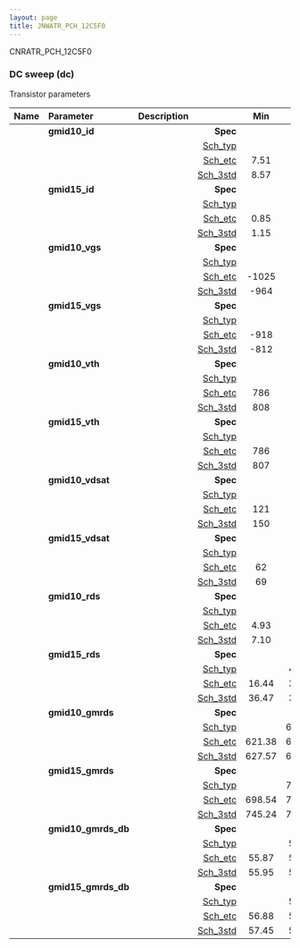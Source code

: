 ```yaml
---
layout: page
title: JNWATR_PCH_12C5F0
---
```



CNRATR_PCH_12C5F0

### DC sweep (dc)

Transistor parameters



|**Name**|**Parameter**|**Description**| |**Min**|**Typ**|**Max**| Unit|
|:---|:---|:---|---:|:---:|:---:|:---:| ---:|
||**gmid10\_id** || **Spec**  |  | **0.00** |  | **uA** |
| | | |<a href='results/dc_Sch_typical.html'>Sch_typ</a>| | 8.71 |  | |
| | | |<a href='results/dc_Sch_etc.html'>Sch_etc</a>|7.51 | 9.50 | 12.81 | |
| | | |<a href='results/dc_Sch_mc.html'>Sch_3std</a>|8.57 | 8.73 | 8.88 | |
||**gmid15\_id** || **Spec**  |  | **0.00** |  | **uA** |
| | | |<a href='results/dc_Sch_typical.html'>Sch_typ</a>| | 1.26 |  | |
| | | |<a href='results/dc_Sch_etc.html'>Sch_etc</a>|0.85 | 1.77 | 3.28 | |
| | | |<a href='results/dc_Sch_mc.html'>Sch_3std</a>|1.15 | 1.27 | 1.40 | |
||**gmid10\_vgs** || **Spec**  |  | **0** |  | **mV** |
| | | |<a href='results/dc_Sch_typical.html'>Sch_typ</a>| | -958 |  | |
| | | |<a href='results/dc_Sch_etc.html'>Sch_etc</a>|-1025 | -982 | -926 | |
| | | |<a href='results/dc_Sch_mc.html'>Sch_3std</a>|-964 | -958 | -953 | |
||**gmid15\_vgs** || **Spec**  |  | **0** |  | **mV** |
| | | |<a href='results/dc_Sch_typical.html'>Sch_typ</a>| | -803 |  | |
| | | |<a href='results/dc_Sch_etc.html'>Sch_etc</a>|-918 | -866 | -737 | |
| | | |<a href='results/dc_Sch_mc.html'>Sch_3std</a>|-812 | -804 | -796 | |
||**gmid10\_vth** || **Spec**  |  | **0** |  | **mV** |
| | | |<a href='results/dc_Sch_typical.html'>Sch_typ</a>| | 814 |  | |
| | | |<a href='results/dc_Sch_etc.html'>Sch_etc</a>|786 | 827 | 858 | |
| | | |<a href='results/dc_Sch_mc.html'>Sch_3std</a>|808 | 814 | 820 | |
||**gmid15\_vth** || **Spec**  |  | **0** |  | **mV** |
| | | |<a href='results/dc_Sch_typical.html'>Sch_typ</a>| | 812 |  | |
| | | |<a href='results/dc_Sch_etc.html'>Sch_etc</a>|786 | 831 | 866 | |
| | | |<a href='results/dc_Sch_mc.html'>Sch_3std</a>|807 | 812 | 817 | |
||**gmid10\_vdsat** || **Spec**  |  | **0** |  | **mV** |
| | | |<a href='results/dc_Sch_typical.html'>Sch_typ</a>| | 151 |  | |
| | | |<a href='results/dc_Sch_etc.html'>Sch_etc</a>|121 | 143 | 157 | |
| | | |<a href='results/dc_Sch_mc.html'>Sch_3std</a>|150 | 151 | 152 | |
||**gmid15\_vdsat** || **Spec**  |  | **0** |  | **mV** |
| | | |<a href='results/dc_Sch_typical.html'>Sch_typ</a>| | 71 |  | |
| | | |<a href='results/dc_Sch_etc.html'>Sch_etc</a>|62 | 72 | 81 | |
| | | |<a href='results/dc_Sch_mc.html'>Sch_3std</a>|69 | 72 | 74 | |
||**gmid10\_rds** || **Spec**  |  | **0.00** |  | **MOhm** |
| | | |<a href='results/dc_Sch_typical.html'>Sch_typ</a>| | 7.23 |  | |
| | | |<a href='results/dc_Sch_etc.html'>Sch_etc</a>|4.93 | 6.67 | 8.45 | |
| | | |<a href='results/dc_Sch_mc.html'>Sch_3std</a>|7.10 | 7.22 | 7.33 | |
||**gmid15\_rds** || **Spec**  |  | **0.00** |  | **MOhm** |
| | | |<a href='results/dc_Sch_typical.html'>Sch_typ</a>| | 40.18 |  | |
| | | |<a href='results/dc_Sch_etc.html'>Sch_etc</a>|16.44 | 30.77 | 54.94 | |
| | | |<a href='results/dc_Sch_mc.html'>Sch_3std</a>|36.47 | 39.79 | 43.10 | |
||**gmid10\_gmrds** || **Spec**  |  | **0.00** |  | **V** |
| | | |<a href='results/dc_Sch_typical.html'>Sch_typ</a>| | 628.76 |  | |
| | | |<a href='results/dc_Sch_etc.html'>Sch_etc</a>|621.38 | 631.85 | 641.83 | |
| | | |<a href='results/dc_Sch_mc.html'>Sch_3std</a>|627.57 | 628.92 | 630.27 | |
||**gmid15\_gmrds** || **Spec**  |  | **0.00** |  | **V** |
| | | |<a href='results/dc_Sch_typical.html'>Sch_typ</a>| | 753.74 |  | |
| | | |<a href='results/dc_Sch_etc.html'>Sch_etc</a>|698.54 | 791.78 | 811.97 | |
| | | |<a href='results/dc_Sch_mc.html'>Sch_3std</a>|745.24 | 754.92 | 764.61 | |
||**gmid10\_gmrds\_db** || **Spec**  |  | **0.00** |  | **dB** |
| | | |<a href='results/dc_Sch_typical.html'>Sch_typ</a>| | 55.97 |  | |
| | | |<a href='results/dc_Sch_etc.html'>Sch_etc</a>|55.87 | 56.01 | 56.15 | |
| | | |<a href='results/dc_Sch_mc.html'>Sch_3std</a>|55.95 | 55.97 | 55.99 | |
||**gmid15\_gmrds\_db** || **Spec**  |  | **0.00** |  | **dB** |
| | | |<a href='results/dc_Sch_typical.html'>Sch_typ</a>| | 57.54 |  | |
| | | |<a href='results/dc_Sch_etc.html'>Sch_etc</a>|56.88 | 57.97 | 58.19 | |
| | | |<a href='results/dc_Sch_mc.html'>Sch_3std</a>|57.45 | 57.56 | 57.67 | |

